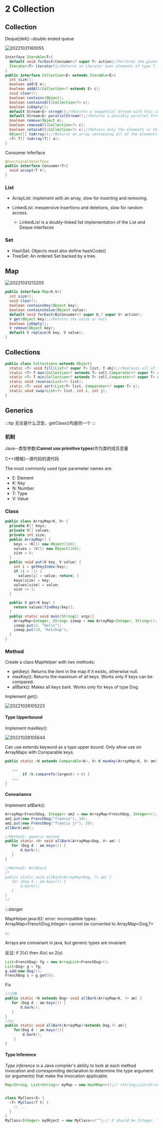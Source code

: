 # 2 Collection
## Collection

Deque[dek]--double ended queue

![20221031160055](https://raw.githubusercontent.com/zxc2012/image/main/20221031160055.png)

```java
Interface Iterable<T>{
  default void forEach(Consumer<? super T> action)//Performs the given action for each element of the Iterable until all elements have been processed or the action throws an exception.
  Iterator<T> iterator()//Returns an iterator over elements of type T.
}
public interface Collection<E> extends Iterable<E>{
  int size();
  boolean add(E e);
  boolean addAll(Collection<? extends E> c);
  void clear();
  boolean contains(Object);
  boolean containsAll(Collection<?> c);
  boolean isEmpty();
  default Stream<E>	stream();//Returns a sequential Stream with this collection as its source.
  default Stream<E>	parallelStream();//Returns a possibly parallel Stream with this collection as its source.
  boolean remove(Object o);
  boolean removeAll(Collection<?> c);
  boolean retainAll(Collection<?> c);//Retains only the elements in this collection that are contained in the specified collection 
  Object[] toArray();//Returns an array containing all of the elements in this collection.
  <T> T[] toArray(T[] a);
}
```

Consumer Inferface

```java
@FunctionalInterface
public interface Consumer<T>{
  void accept(T t);
}
```

### List

- ArrayList: implement with an array, slow for inserting and removing.
- LinkedList: inexpensive insertions and deletions, slow for random access.

  - LinkedList is a doubly-linked list implementation of the List and Deque interfaces

### Set

- HashSet: Objects must also define hashCode()
- TreeSet: An ordered Set backed by a tree.

## Map

![20221031212205](https://raw.githubusercontent.com/zxc2012/image/main/20221031212205.png)

```java
public interface Map<K,V>{
  int size();
  void clear();
  boolean containsKey(Object key);
  boolean containsValue(Object value);
  default void forEach(BiConsumer<? super K,? super V> action);
  V get(Object key);//Returns the value or null
  boolean isEmpty();
  V remove(Object key);
  default V	replace(K key, V value);
}
```
## Collections

```java
public class Collections extends Object{
  static <T> void fill(List<? super T> list, T obj);//Replaces all of the elements of the specified list with the specified element.
  static <T> T max(Collection<? extends T> coll,Comparator<? super T> comp);
  static <T> T min(Collection<? extends T> coll,Comparator<? super T> comp);
  static void reverse(List<?> list);
  static <T> void sort(List<T> list, Comparator<? super T> c);
  static void swap(List<?> list, int i, int j);
}
```

## Generics

:::tip
无论是什么泛型，getClass()均是同一个
:::

### 机制

Java--类型参数(**Cannot use primitive types**)作为类的成员变量

C++(模板)--源代码的源代码

The most commonly used type parameter names are:

- E: Element
- K: Key
- N: Number
- T: Type
- V: Value

### Class

```java
public class ArrayMap<K, V> {
  private K[] keys; 
  private V[] values;
  private int size;
  public ArrayMap() {
    keys = (K[]) new Object[100];
    values = (V[]) new Object[100];
    size = 0;
  }
  public void put(K key, V value) {
    int i = getKeyIndex(key);
    if (i > -1) {
      values[i] = value; return; }
    keys[size] = key;
    values[size] = value;
    size += 1;	
  } 

  public V get(K key) {       
    return values[findKey(key)];
  }
  public static void main(String[] args){
    ArrayMap<Integer, String> ismap = new ArrayMap<Integer, String>();
    ismap.put(5, "hello");
    ismap.put(10, "ketchup");
  }
}
```

### Method

Create a class MapHelper with two methods:
- get(key): Returns the item in the map if it exists, otherwise null.
- maxKey(): Returns the maximum of all keys. Works only if keys can be compared.
- allBark(): Makes all keys bark. Works only for keys of type Dog.

Implement get():

![20221028105223](https://raw.githubusercontent.com/zxc2012/image/main/20221028105223.png)

#### Type Upperbound

Implement maxKey():

![20221028105644](https://raw.githubusercontent.com/zxc2012/image/main/20221028105644.png)

Can use extends keyword as a type upper bound. Only allow use on ArrayMaps with Comparable keys.

```java
public static <K extends Comparable<K>, V> K maxKey(ArrayMap<K, V> am) {//Meaning: Any ArrayMap you give me must have actual parameter type that is a subtype of Comparable<T>.

   ...
     	if (k.compareTo(largest) > 0) {
   ...
}
```

#### Convariance 

Implement allBark():

```java
ArrayMap<FrenchDog, Integer> am2 = new ArrayMap<FrenchDog, Integer>();
am2.put(new FrenchDog("francis"), 10);
am2.put(new FrenchDog("francis jr"), 20);
allBark(am2);

//Method1: generic method
public static <V> void allBark(ArrayMap<Dog, V> am) {
   for (Dog d : am.keys()) {
       d.bark(); 	
   }
}

//Method2: WildCard
/*
public static void allBark(ArrayMap<Dog, ?> am) {
   for (Dog d : am.keys()) {
       d.bark(); 	
   }
}
*/
```
:::danger

MapHelper.java:62: error: incompatible types: ArrayMap<FrenchDog,Integer> cannot be converted to ArrayMap<Dog,?>

:::

Arrays are convariant in java, but generic types are invariant

反证: 
if 2(√) then 4(x) so 2(x)

```java
List<FrenchDog> fg = new ArrayList<FrenchDog>();
List<Dog> g = fg;
g.add(new Dog());
FrenchDog s = g.get(0);
```

Fix

```java
//正确
public static <K extends Dog> void allBark(ArrayMap<K, ?> am) {
   for (Dog d : am.keys()) {
       d.bark();
   }
}
//or 
public static void allBark(ArrayMap<?extends Dog,?> am){
    for(Dog d : am.keys()){
        d.bark();
    }
}
```

#### Type Inference

*Type inference* is a Java compiler's ability to look at each method invocation and corresponding declaration to determine the type argument (or arguments) that make the invocation applicable.

```java
Map<String, List<String>> myMap = new HashMap<>();// <String,List<String>>


class MyClass<X> {
  <T> MyClass(T t) {
    // ...
  }
}
MyClass<Integer> myObject = new MyClass<>("");// X should be Integer, T should be String
```